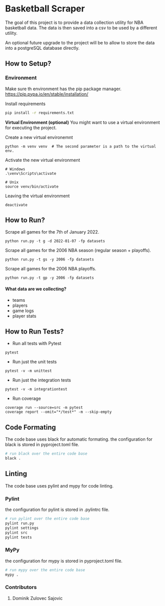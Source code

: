 # Basketball Scraper

The goal of this project is to provide a data collection utility for 
NBA basketball data. The data is then saved into a csv to be used by
a different utility.

An optional future upgrade to the project will be to allow to store the
data into a postgreSQL database directly.

## How to Setup?

### Environment

Make sure th environment has the pip package manager.
https://pip.pypa.io/en/stable/installation/

Install requirements
```bash
pip install -r requirements.txt
```

**Virtual Environment (optional)**
You might want to use a virtual environment for executing the project.

Create a new virtual environemnt
```
python -m venv venv  # The second parameter is a path to the virtual env.
```

Activate the new virtual environment
```
# Windows
.\venv\Scripts\activate

# Unix
source venv/bin/activate
```

Leaving the virtual environment
```
deactivate
```

## How to Run?

Scrape all games for the 7th of January 2022.
```
python run.py -t g -d 2022-01-07 -fp datasets
```

Scrape all games for the 2006 NBA season (regular season + playoffs).
```
python run.py -t gs -y 2006 -fp datasets
```

Scrape all games for the 2006 NBA playoffs.
```
python run.py -t gp -y 2006 -fp datasets
```

#### What data are we collecting?
- teams
- players
- game logs
- player stats


## How to Run Tests?

* Run all tests with Pytest
```
pytest
```

* Run just the unit tests
```
pytest -v -m unittest
```

* Run just the integration tests
```
pytest -v -m integrationtest
```

* Run coverage
```
coverage run --source=src -m pytest
coverage report --omit="*/test*" -m --skip-empty
```


## Code Formating

The code base uses black for automatic formating.
the configuration for black is stored in pyproject.toml file.

```bash
# run black over the entire code base
black .
```

## Linting

The code base uses pylint and mypy for code linting.

### Pylint

the configuration for pylint is stored in .pylintrc file.

```bash 
# run pylint over the entire code base
pylint run.py
pylint settings
pylint src
pylint tests
```

### MyPy

the configuration for mypy is stored in pyproject.toml file.

```bash 
# run mypy over the entire code base
mypy .
```

### Contributors

1. Dominik Zulovec Sajovic
